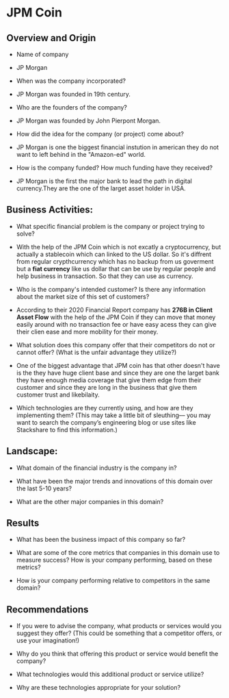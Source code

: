 

# JPM Coin

## Overview and Origin

* Name of company

* JP Morgan

* When was the company incorporated?

* JP Morgan was founded in 19th century.

* Who are the founders of the company?

* JP Morgan was founded by John Pierpont Morgan.

* How did the idea for the company (or project) come about?

* JP Morgan is one the biggest financial instution in american they do not want to left behind in the "Amazon-ed" world.

* How is the company funded? How much funding have they received?

* JP Morgan is the first the major bank to lead the path in digital currency.They are the one of the larget asset holder in USA.

## Business Activities:

* What specific financial problem is the company or project trying to solve?

* With the help of the JPM Coin  which is not excatly a cryptocurrency, but actually a stablecoin which can linked to the US dollar.
So it's diffrent from regular crypthcurrency which has no backup from us goverment but a **fiat currency** like us dollar that can 
be use by regular people and help business in transaction. So that they can use as currency. 

* Who is the company's intended customer?  Is there any information about the market size of this set of customers?

* According to their 2020 Financial Report company has **276B in Client Asset Flow** with the help of the JPM Coin if they can move that money easily around with no transaction fee or have easy acess they can give their clien ease and more mobility for their money. 


* What solution does this company offer that their competitors do not or cannot offer? (What is the unfair advantage they utilize?)

* One of the biggest advantage that JPM coin has that other doesn't have is the they have huge client base and since they are one the larget bank they have enough media coverage that give them  edge from their customer and since they are long in the business that give them customer trust and likebilaity.

* Which technologies are they currently using, and how are they implementing them? (This may take a little bit of sleuthing–– you may want to search the company’s engineering blog or use sites like Stackshare to find this information.)



## Landscape:

* What domain of the financial industry is the company in?

* What have been the major trends and innovations of this domain over the last 5-10 years?

* What are the other major companies in this domain?


## Results

* What has been the business impact of this company so far?

* What are some of the core metrics that companies in this domain use to measure success? How is your company performing, based on these metrics?

* How is your company performing relative to competitors in the same domain?


## Recommendations

* If you were to advise the company, what products or services would you suggest they offer? (This could be something that a competitor offers, or use your imagination!)

* Why do you think that offering this product or service would benefit the company?

* What technologies would this additional product or service utilize?

* Why are these technologies appropriate for your solution?
